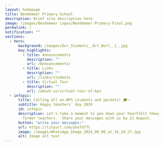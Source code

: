 ```yaml
---
layout: homepage
title: Bendemeer Primary School
description: Brief site description here
image: /images/Bendemeer Logos/Bendemeer-Primary-Final.png
permalink: /
notification: ""
sections:
  - hero:
      background: /images/Our_Students__Art_Worl__1_.jpg
      key_highlights:
        - title: Announcements
          description: ""
          url: /Announcements/
        - title: Links
          description: ""
          url: /links/students
        - title: Virtual Tour
          description: ""
          url: /about-us/virtual-tour-of-bps
  - infopic:
      title: Calling all ex-BPS students and parents! 🎓✨
      subtitle: Happy teachers' day 2024
      id: infopic
      description: Let's take a moment to pen down your heartfelt thoughts for our
        former teachers.  Share your messages with us by 21 August.
      button: "write your messages:"
      url: https://tinyurl.com/yhe7d77t
      image: /images/WhatsApp_Image_2024_08_06_at_16_14_27.jpg
      alt: Image alt text
---
```

